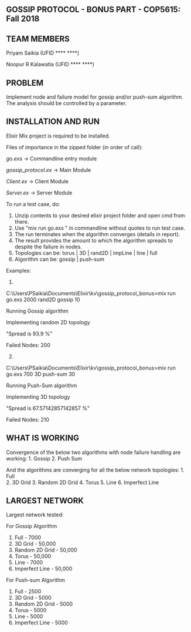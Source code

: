 ## **GOSSIP PROTOCOL - BONUS PART - COP5615: Fall 2018**

## **TEAM MEMBERS**
Priyam Saikia (UFID **** ****)

Noopur R Kalawatia (UFID **** ****)

## **PROBLEM**
Implement node and failure model for gossip and/or push-sum algorithm. The analysis should
be controlled by a parameter.

## **INSTALLATION AND RUN** 

Elixir Mix project is required to be installed. 

Files of importance in the zipped folder (in order of call):

*go.exs*            -> Commandline entry module

*gossip_protocol.ex* -> Main Module

*Client.ex*          -> Client Module

*Server.ex*          -> Server Module

To run a test case, do:

1. Unzip contents to your desired elixir project folder and open cmd from there.
2. Use "mix run go.exs <numNodes> <topology> <algorithm> <number of fail nodes>" in commandline 
   without quotes to run test case. 
3. The run terminates when the algorithm converges (details in report). 
4. The result provides the amount to which the algorithm spreads to despite the failure in nodes.
5. Topologies can be: torus | 3D | rand2D | impLine | line | full
6. Algorithm can be: gossip | push-sum

Examples:

   1)
   C:\Users\PSaikia\Documents\Elixir\kv\gossip_protocol_bonus>mix run go.exs 2000 rand2D gossip 10

   Running Gossip algorithm
   
   Implementing random 2D topology
   
   "Spread is 93.9 %"
   
   Failed Nodes: 200
   
   2)
   C:\Users\PSaikia\Documents\Elixir\kv\gossip_protocol_bonus>mix run go.exs 700 3D push-sum 30
   
   Running Push-Sum algorithm
   
   Implementing 3D topology
   
   "Spread is 67.57142857142857 %"
   
   Failed Nodes: 210

## **WHAT IS WORKING**
  Convergence of the below two algorithms with node failure handling are working:
    1. Gossip 
    2. Push Sum 
  
  And the algorithms are converging for all the below network topologies:
    1. Full  
    2. 3D Grid 
    3. Random 2D Grid
    4. Torus 
    5. Line 
    6. Imperfect Line 

## **LARGEST NETWORK**
    
   Largest network tested:
   
   For Gossip Algorithm
   1. Full -  7000
   2. 3D Grid  - 50,000
   3. Random 2D Grid - 50,000
   4. Torus - 50,000
   5. Line - 7000
   6. Imperfect Line - 50,000 
   
   For Push-sum Algorithm
   1. Full -  2500
   2. 3D Grid  - 5000
   3. Random 2D Grid - 5000
   4. Torus - 5000
   5. Line - 5000
   6. Imperfect Line - 5000
